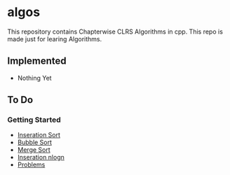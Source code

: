 # algos
This repository contains Chapterwise CLRS Algorithms in cpp. This repo is made just for learing Algorithms.

## Implemented
- Nothing Yet

## To Do

### Getting Started

- [Inseration Sort](Apple.com)
- [Bubble Sort](Windows.com)
- [Merge Sort](abc.xyz)
- [Inseration nlogn](fb.com)
- [Problems](whoishiring.com)
